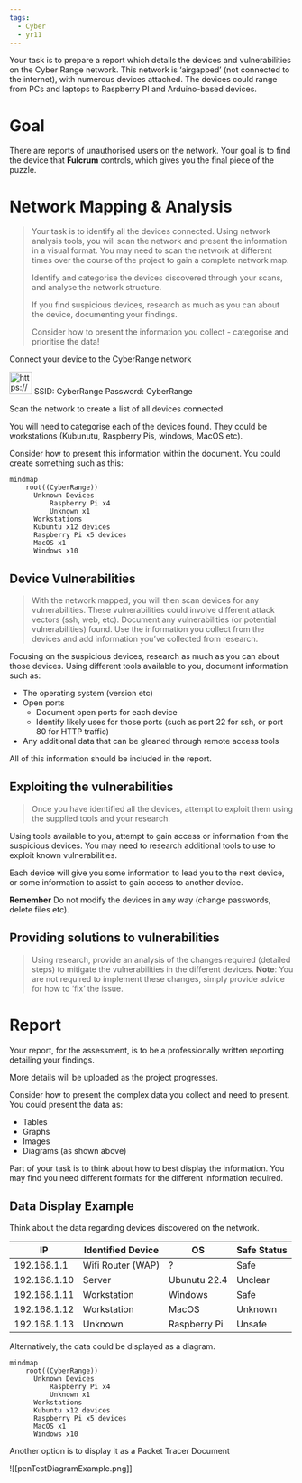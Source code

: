 ```yaml
---
tags:
  - Cyber
  - yr11
---
```

Your task is to prepare a report which details the devices and vulnerabilities on the Cyber Range network. This network is ‘airgapped’ (not connected to the internet), with numerous devices attached. The devices could range from PCs and laptops to Raspberry PI and Arduino-based devices. 

# Goal

There are reports of unauthorised users on the network. Your goal is to find the device that **Fulcrum** controls, which gives you the final piece of the puzzle.

# Network Mapping & Analysis

> Your task is to identify all the devices connected. Using network analysis tools, you will scan the network and present the information in a visual format. You may need to scan the network at different times over the course of the project to gain a complete network map.
> 
> 
> Identify and categorise the devices discovered through your scans, and analyse the network structure.
> 
> If you find suspicious devices, research as much as you can about the device, documenting your findings.
> 
> Consider how to present the information you collect - categorise and prioritise the data!
> 

Connect your device to the CyberRange network

<aside>
<img src="https://www.notion.so/icons/search_gray.svg" alt="https://www.notion.so/icons/search_gray.svg" width="40px" /> SSID: CyberRange
Password: CyberRange

</aside>

Scan the network to create a list of all devices connected.

You will need to categorise each of the devices found. They could be workstations (Kubunutu, Raspberry Pis, windows, MacOS etc). 

Consider how to present this information within the document. You could create something such as this:

```mermaid
mindmap
	root((CyberRange))
	  Unknown Devices
		  Raspberry Pi x4
		  Unknown x1
	  Workstations
	  Kubuntu x12 devices
	  Raspberry Pi x5 devices
	  MacOS x1
	  Windows x10
```

## **Device Vulnerabilities**

> With the network mapped, you will then scan devices for any vulnerabilities. These vulnerabilities could involve different attack vectors (ssh, web, etc).
Document any vulnerabilities (or potential vulnerabilities) found. Use the information you collect from the devices and add information you’ve collected from research.
> 

Focusing on the suspicious devices, research as much as you can about those devices. Using different tools available to you, document information such as:

- The operating system (version etc)
- Open ports
	- Document open ports for each device
	- Identify likely uses for those ports (such as port 22 for ssh, or port 80 for HTTP traffic)
- Any additional data that can be gleaned through remote access tools

All of this information should be included in the report.

## **Exploiting the vulnerabilities**

> Once you have identified all the devices, attempt to exploit them using the supplied tools and your research.
> 

Using tools available to you, attempt to gain access or information from the suspicious devices. You may need to research additional tools to use to exploit known vulnerabilities.

Each device will give you some information to lead you to the next device, or some information to assist to gain access to another device.

**Remember** Do not modify the devices in any way (change passwords, delete files etc).

## **Providing solutions to vulnerabilities**

> Using research, provide an analysis of the changes required (detailed steps) to mitigate the vulnerabilities in the different devices.
**Note**: You are not required to implement these changes, simply provide advice for how to ‘fix’ the issue.
> 

# Report

Your report, for the assessment, is to be a professionally written reporting detailing your findings.

More details will be uploaded as the project progresses.

Consider how to present the complex data you collect and need to present. You could present the data as:

- Tables
- Graphs
- Images
- Diagrams (as shown above)

Part of your task is to think about how to best display the information. You may find you need different formats for the different information required.

## Data Display Example

Think about the data regarding devices discovered on the network.

| IP           | Identified Device | OS           | Safe Status |
| ------------ | ----------------- | ------------ | ----------- |
| 192.168.1.1  | Wifi Router (WAP) | ?            | Safe        |
| 192.168.1.10 | Server            | Ubunutu 22.4 | Unclear     |
| 192.168.1.11 | Workstation       | Windows      | Safe        |
| 192.168.1.12 | Workstation       | MacOS        | Unknown     |
| 192.168.1.13 | Unknown           | Raspberry Pi | Unsafe      |

Alternatively, the data could be displayed as a diagram.

```mermaid
mindmap
	root((CyberRange))
	  Unknown Devices
		  Raspberry Pi x4
		  Unknown x1
	  Workstations
	  Kubuntu x12 devices
	  Raspberry Pi x5 devices
	  MacOS x1
	  Windows x10
```

Another option is to display it as a Packet Tracer Document

![[penTestDiagramExample.png]]